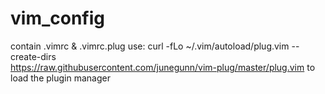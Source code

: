 # vim_config


contain .vimrc & .vimrc.plug
use: 
curl -fLo ~/.vim/autoload/plug.vim --create-dirs \
    https://raw.githubusercontent.com/junegunn/vim-plug/master/plug.vim
to load the plugin manager
